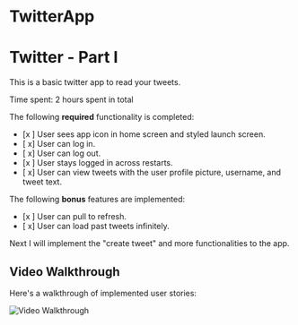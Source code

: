 # TwitterApp
# Twitter - Part I

This is a basic twitter app to read your tweets.

Time spent: 2 hours spent in total

The following **required** functionality is completed:

- [x ] User sees app icon in home screen and styled launch screen.
- [ x] User can log in.
- [ x] User can log out.
- [x ] User stays logged in across restarts.
- [ x] User can view tweets with the user profile picture, username, and tweet text.

The following **bonus** features are implemented:

- [x ] User can pull to refresh.
- [ x] User can load past tweets infinitely.

Next I will implement the "create tweet" and more functionalities to the app.

## Video Walkthrough

Here's a walkthrough of implemented user stories:

<img src='http://g.recordit.co/VOICw1axrk.gif' title='Video Walkthrough' width='' alt='Video Walkthrough' />
